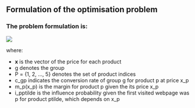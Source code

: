 ## Formulation of the optimisation problem


### The problem formulation is:


<img src="https://latex.codecogs.com/svg.image?&space;&space;&space;&space;\min_{\underline{x}&space;\in&space;\mathcal{P}}&space;\sum_{g=1}^{3}&space;\sum_{p&space;\in&space;P}\alpha_{gp}&space;(c_{gp}(x_p)*m_p(x_p)&space;&plus;&space;\sum_{\tilde{p}&space;\in&space;P&space;:&space;\tilde{p}&space;\neq&space;p&space;}&space;\tilde{i}_{p\tilde{p}}(x_{\tilde{p}})&space;*&space;c_{g\tilde{p}}(x_p)*&space;m_{\tilde{p}}(x_{\tilde{p}})&space;)&space;">    

where:
- __x__ is the vector of the price for each product
- g denotes the group
- P = {1, 2, ..., 5} denotes the set of product indices
- c_gp indicates the conversion rate of group g for product p at price x_p
- m_p(x_p) is the margin for product p given the its price x_p
- i_pptilde is the influence probability given the first visited webpage was p for product ptilde, which depends on x_p

